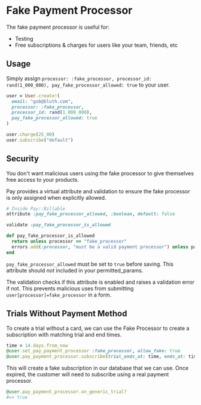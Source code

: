 # Fake Payment Processor

The fake payment processor is useful for:

* Testing
* Free subscriptions & charges for users like your team, friends, etc

## Usage

Simply assign `processor: :fake_processor, processor_id: rand(1_000_000), pay_fake_processor_allowed: true` to your user.

```ruby
user = User.create!(
  email: "gob@bluth.com",
  processor: :fake_processor,
  processor_id: rand(1_000_000),
  pay_fake_processor_allowed: true
)

user.charge(25_00)
user.subscribe("default")
```

## Security

You don't want malicious users using the fake processor to give themselves free access to your products.

Pay provides a virtual attribute and validation to ensure the fake processor is only assigned when explicitly allowed.

```ruby
# Inside Pay::Billable
attribute :pay_fake_processor_allowed, :boolean, default: false

validate :pay_fake_processor_is_allowed

def pay_fake_processor_is_allowed
  return unless processor == "fake_processor"
  errors.add(:processor, "must be a valid payment processor") unless pay_fake_processor_allowed?
end
```

`pay_fake_processor_allowed` must be set to `true` before saving. This attribute should *not* included in your permitted_params.

The validation checks if this attribute is enabled and raises a validation error if not. This prevents malicious uses from submitting `user[processor]=fake_processor` in a form.

## Trials Without Payment Method

To create a trial without a card, we can use the Fake Processor to create a subscription with matching trial and end times.

```ruby
time = 14.days.from_now
@user.set_pay_payment_processor :fake_processor, allow_fake: true
@user.pay_payment_processor.subscribe(trial_ends_at: time, ends_at: time)
```

This will create a fake subscription in our database that we can use. Once expired, the customer will need to subscribe using a real payment processor.

```ruby
@user.pay_payment_processor.on_generic_trial?
#=> true
```
